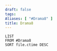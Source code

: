 ```yaml
---
draft: false
tags:
Aliases: [ "#Drama8" ]
title: Drama8
---
```

```dataview
LIST
FROM #Drama8 
SORT file.ctime DESC
```
